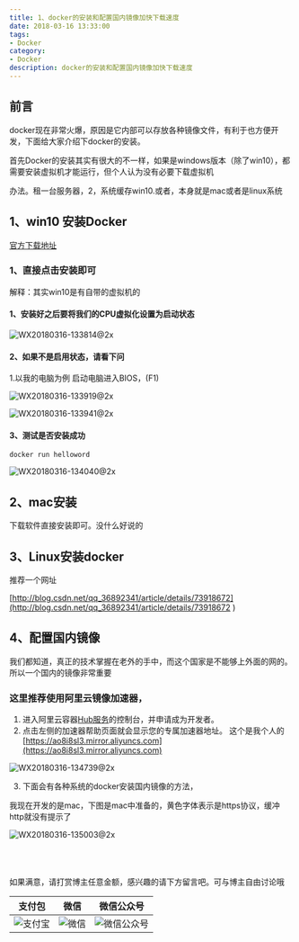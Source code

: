 ```yaml
---
title: 1、docker的安装和配置国内镜像加快下载速度
date: 2018-03-16 13:33:00
tags: 
- Docker
category: 
- Docker
description: docker的安装和配置国内镜像加快下载速度
---
```

<!-- image url 
https://raw.githubusercontent.com/HealerJean123/HealerJean123.github.io/master/blogImages
-->

## 前言

docker现在非常火爆，原因是它内部可以存放各种镜像文件，有利于也方便开发，下面给大家介绍下docker的安装。

首先Docker的安装其实有很大的不一样，如果是windows版本（除了win10），都需要安装虚拟机才能运行，但个人认为没有必要下载虚拟机

办法。租一台服务器，2，系统缓存win10.或者，本身就是mac或者是linux系统

## 1、win10 安装Docker<br/>

[官方下载地址](https://docs.docker.com/docker-for-windows/install/#download-docker-for-windows)

### 1、直接点击安装即可<br/>

解释：其实win10是有自带的虚拟机的<br/>

#### 1、安装好之后要将我们的CPU虚拟化设置为启动状态<br/>

![WX20180316-133814@2x](https://raw.githubusercontent.com/HealerJean123/HealerJean123.github.io/master/blogImages/WX20180316-133814@2x.png)


#### 2、如果不是启用状态，请看下问<br/>

1.以我的电脑为例 启动电脑进入BIOS，(F1)<br/>

![WX20180316-133919@2x](https://raw.githubusercontent.com/HealerJean123/HealerJean123.github.io/master/blogImages/WX20180316-133919@2x.png)


![WX20180316-133941@2x](https://raw.githubusercontent.com/HealerJean123/HealerJean123.github.io/master/blogImages/WX20180316-133941@2x.png)



#### 3、测试是否安装成功<br/>


```
docker run helloword

```

![WX20180316-134040@2x](https://raw.githubusercontent.com/HealerJean123/HealerJean123.github.io/master/blogImages/WX20180316-134040@2x.png)


## 2、mac安装

下载软件直接安装即可。没什么好说的

## 3、Linux安装docker

推荐一个网址 

[http://blog.csdn.net/qq_36892341/article/details/73918672](http://blog.csdn.net/qq_36892341/article/details/73918672
)


## 4、配置国内镜像 
我们都知道，真正的技术掌握在老外的手中，而这个国家是不能够上外面的网的。所以一个国内的镜像非常重要

### 这里推荐使用阿里云镜像加速器，

1.	进入阿里云容器[Hub服务](https://cr.console.aliyun.com/?spm=5176.100239.blogcont29941.12.R6mUIX)的控制台，并申请成为开发者。 
2.	点击左侧的加速器帮助页面就会显示您的专属加速器地址。 这个是我个人的[https://ao8i8sl3.mirror.aliyuncs.com](https://ao8i8sl3.mirror.aliyuncs.com)

![WX20180316-134739@2x](https://raw.githubusercontent.com/HealerJean123/HealerJean123.github.io/master/blogImages/WX20180316-134739@2x.png)



3.	下面会有各种系统的docker安装国内镜像的方法，

我现在开发的是mac，下图是mac中准备的，黄色字体表示是https协议，缓冲http就没有提示了

![WX20180316-135003@2x](https://raw.githubusercontent.com/HealerJean123/HealerJean123.github.io/master/blogImages/WX20180316-135003@2x.png)
 




<br/><br/><br/>
如果满意，请打赏博主任意金额，感兴趣的请下方留言吧。可与博主自由讨论哦

|支付包 | 微信|微信公众号|
|:-------:|:-------:|:------:|
|![支付宝](https://raw.githubusercontent.com/HealerJean123/HealerJean123.github.io/master/assets/img/tctip/alpay.jpg) | ![微信](https://raw.githubusercontent.com/HealerJean123/HealerJean123.github.io/master/assets/img/tctip/weixin.jpg)|![微信公众号](https://raw.githubusercontent.com/HealerJean123/HealerJean123.github.io/master/assets/img/my/qrcode_for_gh_a23c07a2da9e_258.jpg)|




<!-- Gitalk 评论 start  -->

<link rel="stylesheet" href="https://unpkg.com/gitalk/dist/gitalk.css">
<script src="https://unpkg.com/gitalk@latest/dist/gitalk.min.js"></script> 
<div id="gitalk-container"></div>    
 <script type="text/javascript">
    var gitalk = new Gitalk({
		clientID: `1d164cd85549874d0e3a`,
		clientSecret: `527c3d223d1e6608953e835b547061037d140355`,
		repo: `HealerJean123.github.io`,
		owner: 'HealerJean123',
		admin: ['HealerJean123'],
		id: 'D3E6Wy9ttqlYdDfN',
    });
    gitalk.render('gitalk-container');
</script> 

<!-- Gitalk end -->

